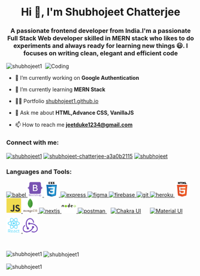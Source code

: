  <img style="position: relative;" src="https://jusmarktech.com/public/a/images/pages/web_development.gif" alt="">
    <h1 align="center">Hi 👋, I'm Shubhojeet Chatterjee</h1>
<h3 align="center">A passionate frontend developer from India.I'm a passionate Full Stack Web developer skilled in MERN stack who likes to do experiments and always ready for learning new things 😃. I focuses on writing clean, elegant and efficient code</h3>

<img align="right" alt="Coding" width="400" src="https://cdn.dribbble.com/users/1162077/screenshots/3848914/programmer.gif" alt="">

<p align="left"> <img src="https://komarev.com/ghpvc/?username=shubhojeet1&label=Profile%20views&color=0e75b6&style=flat" alt="shubhojeet1" /> </p>

<!-- <p align="left"> <a href="https://github.com/ryo-ma/github-profile-trophy"><img src="https://github-profile-trophy.vercel.app/?username=shubhojeet1" alt="shubhojeet1" /></a> </p> -->

- 🔭 I’m currently working on **Google Authentication**

- 🌱 I’m currently learning **MERN Stack**

- 👨‍💻 Portfolio [shubhojeet1.github.io](shubhojeet1.github.io)

- 💬 Ask me about **HTML,Advance CSS, VanillaJS**

- 📫 How to reach me **jeetduke1234@gmail.com**


<h3 align="left">Connect with me:</h3>
<p align="left">
<a href="https://codepen.io/shubhojeet1" target="blank"><img align="center" src="https://raw.githubusercontent.com/rahuldkjain/github-profile-readme-generator/master/src/images/icons/Social/codepen.svg" alt="shubhojeet1" height="30" width="40" /></a>
<a href="https://linkedin.com/in/shubhojeet-chatterjee-a3a0b2115" target="blank"><img align="center" src="https://raw.githubusercontent.com/rahuldkjain/github-profile-readme-generator/master/src/images/icons/Social/linked-in-alt.svg" alt="shubhojeet-chatterjee-a3a0b2115" height="30" width="40" /></a>
<a href="https://codesandbox.com/shubhojeet" target="blank"><img align="center" src="https://raw.githubusercontent.com/rahuldkjain/github-profile-readme-generator/master/src/images/icons/Social/codesandbox.svg" alt="shubhojeet" height="30" width="40" /></a>
</p>

<h3 align="left">Languages and Tools:</h3>
<p align="left"> <a href="https://babeljs.io/" target="_blank" rel="noreferrer"> <img src="https://www.vectorlogo.zone/logos/babeljs/babeljs-icon.svg" alt="babel" width="40" height="40"/> </a> <a href="https://getbootstrap.com" target="_blank" rel="noreferrer"> <img src="https://raw.githubusercontent.com/devicons/devicon/master/icons/bootstrap/bootstrap-plain-wordmark.svg" alt="bootstrap" width="40" height="40"/> </a> <a href="https://www.w3schools.com/css/" target="_blank" rel="noreferrer"> <img src="https://raw.githubusercontent.com/devicons/devicon/master/icons/css3/css3-original-wordmark.svg" alt="css3" width="40" height="40"/> </a> <a href="https://expressjs.com" target="_blank" rel="noreferrer"> <img src="https://encrypted-tbn0.gstatic.com/images?q=tbn:ANd9GcSiV-p3xtqJfrnLLOWfEKawhaclq_tnjHnbHTaPdry6Il9kDRaYGc8A9oEa26t0G2_zdRM&usqp=CAU" alt="express" width="40" height="40"/> </a> <a href="https://www.figma.com/" target="_blank" rel="noreferrer"> <img src="https://www.vectorlogo.zone/logos/figma/figma-icon.svg" alt="figma" width="40" height="40"/> </a> <a href="https://firebase.google.com/" target="_blank" rel="noreferrer"> <img src="https://www.vectorlogo.zone/logos/firebase/firebase-icon.svg" alt="firebase" width="40" height="40"/> </a> <a href="https://git-scm.com/" target="_blank" rel="noreferrer"> <img src="https://www.vectorlogo.zone/logos/git-scm/git-scm-icon.svg" alt="git" width="40" height="40"/> </a> <a href="https://heroku.com" target="_blank" rel="noreferrer"> <img src="https://www.vectorlogo.zone/logos/heroku/heroku-icon.svg" alt="heroku" width="40" height="40"/> </a> <a href="https://www.w3.org/html/" target="_blank" rel="noreferrer"> <img src="https://raw.githubusercontent.com/devicons/devicon/master/icons/html5/html5-original-wordmark.svg" alt="html5" width="40" height="40"/> </a> <a href="https://developer.mozilla.org/en-US/docs/Web/JavaScript" target="_blank" rel="noreferrer"> <img src="https://raw.githubusercontent.com/devicons/devicon/master/icons/javascript/javascript-original.svg" alt="javascript" width="40" height="40"/> </a> <a href="https://www.mongodb.com/" target="_blank" rel="noreferrer"> <img src="https://raw.githubusercontent.com/devicons/devicon/master/icons/mongodb/mongodb-original-wordmark.svg" alt="mongodb" width="40" height="40"/> </a> <a href="https://nextjs.org/" target="_blank" rel="noreferrer"> <img src="https://static-00.iconduck.com/assets.00/next-js-icon-512x512-zuauazrk.png" alt="nextjs" width="40" height="40"/> </a> <a href="https://nodejs.org" target="_blank" rel="noreferrer"> <img src="https://raw.githubusercontent.com/devicons/devicon/master/icons/nodejs/nodejs-original-wordmark.svg" alt="nodejs" width="40" height="40"/> </a> <a href="https://postman.com" target="_blank" rel="noreferrer"> <img src="https://www.vectorlogo.zone/logos/getpostman/getpostman-icon.svg" alt="postman" width="40" height="40"/> </a><a href="https://chakra-ui.com/" target="_blank"><img style="margin: 10px" src="https://profilinator.rishav.dev/skills-assets/chakraui.png" alt="Chakra UI" height="40" /></a>  
<a href="https://mui.com/" target="_blank"><img style="margin: 10px" src="https://profilinator.rishav.dev/skills-assets/mui.png" alt="Material UI" height="40" /></a>   <a href="https://reactjs.org/" target="_blank" rel="noreferrer"> <img src="https://raw.githubusercontent.com/devicons/devicon/master/icons/react/react-original-wordmark.svg" alt="react" width="40" height="40"/> </a> <a href="https://redux.js.org" target="_blank" rel="noreferrer"> <img src="https://raw.githubusercontent.com/devicons/devicon/master/icons/redux/redux-original.svg" alt="redux" width="40" height="40"/> </a> </p> 



 <img  src="https://r7q6w9z6.rocketcdn.me/career/wp-content/uploads/2020/03/giphy-7.gif" alt="">



<p><img align="left" src="https://github-readme-stats.vercel.app/api/top-langs?username=shubhojeet1&show_icons=true&locale=en&layout=compact" alt="shubhojeet1" /></p>

<p>&nbsp;<img align="center" src="https://github-readme-stats.vercel.app/api?username=shubhojeet1&show_icons=true&locale=en" alt="shubhojeet1" /></p>

<p><img align="center" src="https://github-readme-streak-stats.herokuapp.com/?user=shubhojeet1&" alt="shubhojeet1" /></p>
